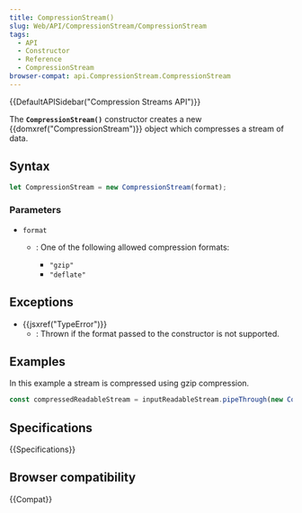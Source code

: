 ```yaml
---
title: CompressionStream()
slug: Web/API/CompressionStream/CompressionStream
tags:
  - API
  - Constructor
  - Reference
  - CompressionStream
browser-compat: api.CompressionStream.CompressionStream
---
```

{{DefaultAPISidebar("Compression Streams API")}}

The **`CompressionStream()`** constructor creates a new {{domxref("CompressionStream")}} object which compresses a stream of data.

## Syntax

```js
let CompressionStream = new CompressionStream(format);
```

### Parameters

- `format`

  - : One of the following allowed compression formats:

    - `"gzip"`
    - `"deflate"`

## Exceptions

- {{jsxref("TypeError")}}
  - : Thrown if the format passed to the constructor is not supported.

## Examples

In this example a stream is compressed using gzip compression.

```js
const compressedReadableStream = inputReadableStream.pipeThrough(new CompressionStream('gzip'));
```

## Specifications

{{Specifications}}

## Browser compatibility

{{Compat}}
